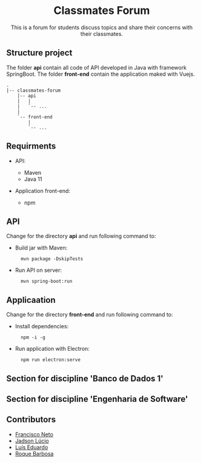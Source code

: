 <div style="text-align: center">
<h1>Classmates Forum</h1>
<p>This is a forum for students discuss topics and share their concerns with their classmates.</p> 
</div>

## Structure project 

The folder **api** contain all code of API developed in Java with framework SpringBoot. The folder **front-end** contain the application maked with Vuejs.

```
.
|-- classmates-forum
    |-- api
    |   |
    |   `-- ...
    |
    `-- front-end 
        | 
        `-- ...
```


## Requirments 
- API:
  - Maven 
  - Java 11

- Application front-end:
  - npm 

## API

Change for the directory **api** and run following command to: 

- Build jar with Maven:
    
        mvn package -DskipTests

- Run API on server:

        mvn spring-boot:run

## Applicaation
Change for the directory **front-end** and run following command to:

- Install dependencies:

        npm -i -g

- Run application with Electron:

        npm run electron:serve

## Section for discipline 'Banco de Dados 1'

## Section for discipline 'Engenharia de Software'

## Contributors 
- [Francisco Neto](https://github.com/vieirafrancisco)
- [Jadson Lúcio](https://github.com/jadsonlucio)
- [Luís Eduardo](https://github.com/luiseduardogfranca)
- [Roque Barbosa](https://github.com/trucopa)
